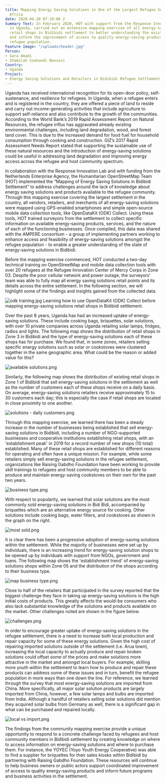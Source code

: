 ```yaml
---
title: Mapping Energy Saving Solutions in One of the Largest Refugee Settlements in
  Africa
date: 2020-04-28 07:10:00 Z
Summary Text: In February 2020, HOT with support from the Response Innovation Lab
  in Uganda, carried out an extensive mapping exercise of all energy-saving solutions
  retail shops in Bidibidi settlement to better understanding the existing market
  and inform the improvement of access to quality energy-saving products amongst the
  refugee population.
Feature Image: "/uploads/header.jpg"
Person:
- Sara Amadi
- Shamilah Ssekandi Nassozi
Country:
- Uganda
Project:
- Energy Saving Solutions and Retailers in Bidibidi Refugee Settlement
---
```


Uganda has received international recognition for its open-door policy, self-sustenance, and resilience for refugees. In Uganda, when a refugee enters and is registered in the country, they are offered a piece of land to reside and carry out income-generating activities that include agriculture to support self-reliance and also contribute to the growth of the communities. According to the World Bank’s 2019 Rapid Assessment Report on Natural Resources, the refugee influx has aggravated already existing environmental challenges, including land degradation, wood, and forest land cover. This is due to the increased demand for food fuel for household consumption through cooking and construction. GIZ’s 2017 Rapid Assessment Needs Report stated that supporting the sustainable use of these natural resources and the introduction of energy-saving solutions could be useful in addressing land degradation and improving energy access across the refugee and host community spectrum.

In collaboration with the Response Innovation Lab and with funding from the Netherlands Enterprise Agency, the Humanitarian OpenStreetMap Team (HOT) implemented the “Mapping of Energy Saving Solutions in Bidibidi Settlement” to address challenges around the lack of knowledge about energy saving solutions and products available to the refugee community. Through this mapping exercise covering the largest settlement in the country, all vendors, retailers, and merchants of all energy-saving solutions were mapped using GPS-enabled smartphones and simple open-source mobile data collection tools, like OpenDataKit (ODK) Collect. Using these tools, HOT trained surveyors from the settlement to collect specific information on available energy-saving products, services, and the nature of each of the functioning businesses. Once compiled, this data was shared with the AMPERE consortium - a group of implementing partners working to enhance access and feasibility of energy-saving solutions amongst the refugee population - to enable a greater understanding of the state of energy-saving solutions in Bidibidi.

Before the mapping exercise commenced, HOT conducted a two-day technical training on OpenStreetMap and mobile data collection tools with over 20 refugees at the Refugee Innovation Center of Mercy Corps in Zone 03. Despite the poor cellular network and power outage, the surveyors' team was able to fully map all energy saving solutions retail points and its details across the entire settlement. In the following section, we will highlight some of the findings and insights gained from the collected data.

![odk training.jpg](/uploads/odk%20training.jpg)
Learning how to use OpenDataKit (ODK) Collect before mapping energy-saving solutions retail shops in Bidibidi settlement.

Over the past 8 years, Uganda has had an increased uptake of energy-saving solutions. These include cooking bags, briquettes, solar solutions, with over 10 private companies across Uganda retailing solar lamps, fridges, radios and lights. The following map shows the distribution of retail shops in Zone 3 in Bidibidi and the type of energy-saving solutions each of these shops has for purchase. We found that, in some zones, retailers selling specific energy solutions such as solar or cookstoves were clustered together in the same geographic area. What could be the reason or added value for this?

![available solutions.png](/uploads/available%20solutions.png)

Similarly, the following map shows the distribution of existing retail shops in Zone 1 of Bidibidi that sell energy-saving solutions in the settlement as well as the number of customers each of these shops receive on a daily basis. On average, energy-saving solutions retailers receive approximately 15 to 30 customers each day; this is especially the case if retail shops are located in close proximity to one another. 

![solutions - daily customers.png](/uploads/solutions%20-%20daily%20customers.png)

Through this mapping exercise, we learned there has been a steady increase in the number of businesses being established that sell energy-saving solutions in Bidibidi, including a number of NGO-supported businesses and cooperative institutions establishing retail shops, with an 'establishment peak' in 2019 for a record number of new shops (10 total) established. Many of these retail shops are established for different reasons for operating and often have a unique mission. For example, while some retailers simply sell energy-saving solutions in the refugee settlement, organizations like Raising Gabdho Foundation have been working to provide skill trainings to refugees and host community members to be able to produce and maintain energy-saving cookstoves on their own for the past two years. 

![business type.png](/uploads/business%20type.png)

With respect to popularity, we learned that solar solutions are the most commonly sold energy-saving solutions in Bidi Bidi, accompanied by briquettes which are an alternative energy source for cooking. Other solutions include cooking bags, water filters, and cookstoves as shown in the graph on the right.

![most sold.png](/uploads/most%20sold.png)

It is clear there has been a progressive adoption of energy-saving solutions within the settlement. While the majority of businesses were set up by individuals, there is an increasing trend for energy-saving solution shops to be opened up by individuals with support from NGOs, government and loans. The following map shows the 'establishment trend' of energy-saving solutions shops within Zone 05 and the distribution of the shops according to their business type.

![map business type.png](/uploads/map%20business%20type.png)

Close to half of the retailers that participated in the survey reported that the biggest challenge they face in taking up energy-saving solutions is the high initial costs of products. This greatly affects the would-be consumers who also lack substantial knowledge of the solutions and products available on the market. Other challenges noted are shown in the figure below.

![challenges.png](/uploads/challenges.png)

In order to encourage greater uptake of energy-saving solutions in the refugee settlement, there is a need to increase both local production and repair capacity for some of these energy solutions. Given the high cost of repairing imported solutions outside of the settlement (i.e. Arua town), increasing the local capacity to actually produce and repair broken solutions could offset some of the prices and make solutions more attractive in the market and amongst local buyers. For example, skilling more youth within the settlement to learn how to produce and repair these products can address some of these issues and in turn, benefit the refugee population in more ways than one down the line. For reference, we learned through the survey that most energy-saving solutions are imported from China. More specifically, all major solar solution products are largely imported from China, however, a few solar lamps and bulbs are imported from India. Although a handful of retailers selling solar solutions did mention they acquired solar bulbs from Germany as well, there is a significant gap in what can be purchased and repaired locally.

![local vs import.png](/uploads/local%20vs%20import.png)

The findings from the community mapping exercise provide a unique opportunity to respond to a concrete challenge faced by refugees and host community members in Bidibidi settlement by creating knowledge on where to access information on energy-saving solutions and where to purchase them. For instance, the YOYEC (Yoyo Youth Energy Cooperative) was able to find a supplier for briquettes for their sales kiosks within Bidibidi by partnering with Raising Gabdho Foundation. These resources will continue to help business owners or public actors support coordinated improvement of access to quality energy-saving products and inform future programs and business activities in the settlement. 
